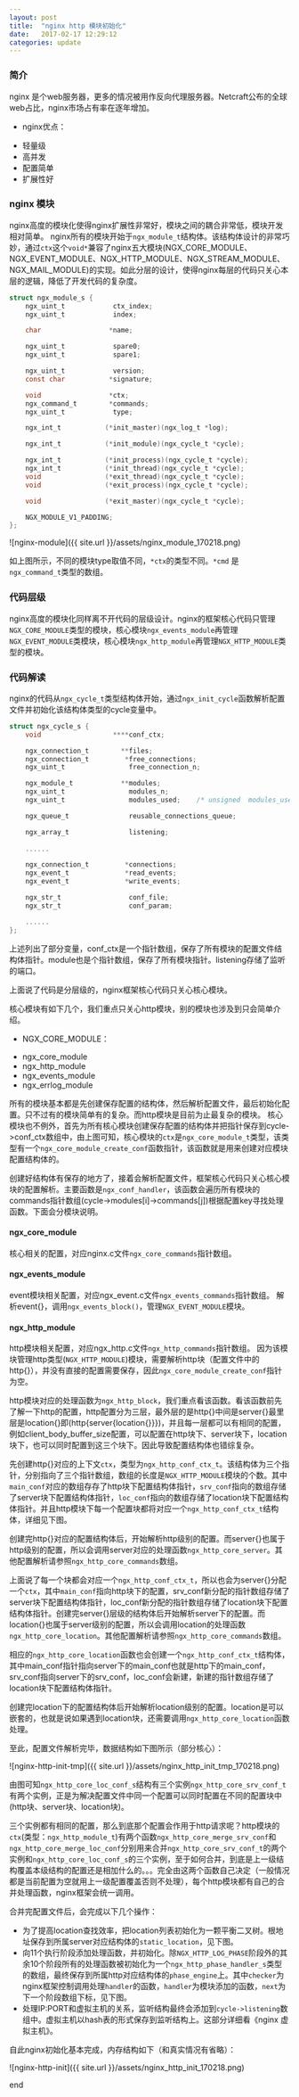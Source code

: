 ```yaml
---
layout: post
title:  "nginx http 模块初始化"
date:   2017-02-17 12:29:12
categories: update
---
```


### 简介
nginx 是个web服务器，更多的情况被用作反向代理服务器。Netcraft公布的全球web占比，nginx市场占有率在逐年增加。

+ nginx优点：
 - 轻量级
 - 高并发
 - 配置简单
 - 扩展性好

### nginx 模块

nginx高度的模块化使得nginx扩展性非常好，模块之间的耦合非常低，模块开发相对简单。
nginx所有的模块开始于`ngx_module_t`结构体。该结构体设计的非常巧妙，通过`ctx`这个`void*`兼容了nginx五大模块(NGX_CORE_MODULE、NGX_EVENT_MODULE、NGX_HTTP_MODULE、NGX_STREAM_MODULE、NGX_MAIL_MODULE)的实现。如此分层的设计，使得nginx每层的代码只关心本层的逻辑，降低了开发代码的复杂度。

```c
struct ngx_module_s {
    ngx_uint_t            ctx_index;
    ngx_uint_t            index;

    char                 *name;

    ngx_uint_t            spare0;
    ngx_uint_t            spare1;

    ngx_uint_t            version;
    const char           *signature;

    void                 *ctx;
    ngx_command_t        *commands;
    ngx_uint_t            type;

    ngx_int_t           (*init_master)(ngx_log_t *log);

    ngx_int_t           (*init_module)(ngx_cycle_t *cycle);

    ngx_int_t           (*init_process)(ngx_cycle_t *cycle);
    ngx_int_t           (*init_thread)(ngx_cycle_t *cycle);
    void                (*exit_thread)(ngx_cycle_t *cycle);
    void                (*exit_process)(ngx_cycle_t *cycle);

    void                (*exit_master)(ngx_cycle_t *cycle);

    NGX_MODULE_V1_PADDING;
};
```

![nginx-module]({{ site.url }}/assets/nginx_module_170218.png)

如上图所示，不同的模块type取值不同，`*ctx`的类型不同。`*cmd` 是`ngx_command_t`类型的数组。



### 代码层级

nginx高度的模块化同样离不开代码的层级设计。nginx的框架核心代码只管理`NGX_CORE_MODULE`类型的模块，核心模块`ngx_events_module`再管理`NGX_EVENT_MODULE`类模块，核心模块`ngx_http_module`再管理`NGX_HTTP_MODULE`类型的模块。



### 代码解读

nginx的代码从`ngx_cycle_t`类型结构体开始，通过`ngx_init_cycle`函数解析配置文件并初始化该结构体类型的cycle变量中。

```c
struct ngx_cycle_s {
    void                  ****conf_ctx;

    ngx_connection_t        **files;
    ngx_connection_t         *free_connections;
    ngx_uint_t                free_connection_n;

    ngx_module_t            **modules;
    ngx_uint_t                modules_n;
    ngx_uint_t                modules_used;    /* unsigned  modules_used:1; */

    ngx_queue_t               reusable_connections_queue;

    ngx_array_t               listening;
    
    ......

    ngx_connection_t         *connections;
    ngx_event_t              *read_events;
    ngx_event_t              *write_events;

    ngx_str_t                 conf_file;
    ngx_str_t                 conf_param;

    ......
};

```


上述列出了部分变量，conf_ctx是一个指针数组，保存了所有模块的配置文件结构体指针。module也是个指针数组，保存了所有模块指针。listening存储了监听的端口。


上面说了代码是分层级的，nginx框架核心代码只关心核心模块。

核心模块有如下几个，我们重点只关心http模块，别的模块也涉及到只会简单介绍。

+ NGX_CORE_MODULE：
 - ngx_core_module
 - ngx_http_module
 - ngx_events_module
 - ngx_errlog_module

所有的模块基本都是先创建保存配置的结构体，然后解析配置文件，最后初始化配置。只不过有的模块简单有的复杂。而http模块是目前为止最复杂的模块。
核心模块也不例外，首先为所有核心模块创建保存配置的结构体并把指针保存到cycle->conf_ctx数组中，由上图可知，核心模块的`ctx`是`ngx_core_module_t`类型，该类型有一个`ngx_core_module_create_conf`函数指针，该函数就是用来创建对应模块配置结构体的。

创建好结构体有保存的地方了，接着会解析配置文件，框架核心代码只关心核心模块的配置解析。主要函数是`ngx_conf_handler`，该函数会遍历所有模块的commands指针数组(cycle->modules[i]->commands[j])根据配置key寻找处理函数。下面会分模块说明。


#### ngx_core_module

核心相关的配置，对应nginx.c文件`ngx_core_commands`指针数组。

#### ngx_events_module

event模块相关配置，对应ngx_event.c文件`ngx_events_commands`指针数组。
解析event{}，调用`ngx_events_block()`，管理`NGX_EVENT_MODULE`模块。

#### ngx_http_module

http模块相关配置，对应ngx_http.c文件`ngx_http_commands`指针数组。
因为该模块管理http类型(`NGX_HTTP_MODULE`)模块，需要解析http块（配置文件中的http{}），并没有直接的配置需要保存，因此`ngx_core_module_create_conf`指针为空。

http模块对应的处理函数为`ngx_http_block`，我们重点看该函数。看该函数前先了解一下http的配置，http配置分为三层，最外层的是http{}中间是server{}最里层是location{}即(http{server{location{}}})，并且每一层都可以有相同的配置，例如client_body_buffer_size配置，可以配置在http块下、server块下，location块下，也可以同时配置到这三个块下。因此导致配置结构体也错综复杂。

先创建http{}对应的上下文`ctx`，类型为`ngx_http_conf_ctx_t`。该结构体为三个指针，分别指向了三个指针数组，数组的长度是`NGX_HTTP_MODULE`模块的个数。其中`main_conf`对应的数组存存了http块下配置结构体指针，`srv_conf`指向的数组存储了server块下配置结构体指针，`loc_conf`指向的数组存储了location块下配置结构体指针。并且http模块下每一个配置块都将对应一个`ngx_http_conf_ctx_t`结构体，详细见下图。

创建完http{}对应的配置结构体后，开始解析http级别的配置。而server{}也属于http级别的配置，所以会调用server对应的处理函数`ngx_http_core_server`。其他配置解析请参照`ngx_http_core_commands`数组。

上面说了每一个块都会对应一个`ngx_http_conf_ctx_t`，所以也会为server{}分配一个`ctx`，其中`main_conf`指向http块下的配置，srv_conf新分配的指针数组存储了server块下配置结构体指针，loc_conf新分配的指针数组存储了location块下配置结构体指针。创建完server{}层级的结构体后开始解析server下的配置。而location{}也属于server级别的配置，所以会调用location的处理函数`ngx_http_core_location`。其他配置解析请参照`ngx_http_core_commands`数组。

相应的`ngx_http_core_location`函数也会创建一个`ngx_http_conf_ctx_t`结构体，其中main_conf指针指向server下的main_conf也就是http下的main_conf，srv_conf指向server下的srv_conf，loc_conf会新建，新建的指针数组存储了location块下配置结构体指针。

创建完location下的配置结构体后开始解析location级别的配置。location是可以嵌套的，也就是说如果遇到location块，还需要调用`ngx_http_core_location`函数处理。

至此，配置文件解析完毕，数据结构如下图所示（部分核心）：


![nginx-http-init-tmp]({{ site.url }}/assets/nginx_http_init_tmp_170218.png)


由图可知`ngx_http_core_loc_conf_s`结构有三个实例`ngx_http_core_srv_conf_t`有两个实例，正是为解决配置文件中同一个配置可以同时配置在不同的配置块中(http块、server块、location块)。

三个实例都有相同的配置，那么到底那个配置会作用于http请求呢？http模块的`ctx`(类型：`ngx_http_module_t`)有两个函数`ngx_http_core_merge_srv_conf`和`ngx_http_core_merge_loc_conf`分别用来合并`ngx_http_core_srv_conf_t`的两个实例和`ngx_http_core_loc_conf_s`的三个实例，至于如何合并，到底是上一级结构覆盖本级结构的配置还是相加什么的。。。完全由这两个函数自己决定（一般情况都是当前配置为空就用上一级配置覆盖否则不处理），每个http模块都有自己的合并处理函数，nginx框架会统一调用。

合并完配置文件后，会完成以下几个操作：

- 为了提高location查找效率，把location列表初始化为一颗平衡二叉树。根地址保存到所属server对应结构体的`static_location`，见下图。
- 向11个执行阶段添加处理函数，并初始化。除`NGX_HTTP_LOG_PHASE`阶段外的其余10个阶段所有的处理函数被初始化为一个`ngx_http_phase_handler_s`类型的数组，最终保存到所属http对应结构体的`phase_engine`上。其中`checker`为nginx框架控制调用处理`handler`的函数，`handler`为模块添加的函数，`next`为下一个阶段数组下标，见下图。
- 处理IP:PORT和虚拟主机的关系，监听结构最终会添加到`cycle->listening`数组中。虚拟主机以hash表的形式保存到监听结构上。这部分详细看《nginx 虚拟主机》。

自此nginx初始化基本完成，内存结构如下（和真实情况有省略）：

![nginx-http-init]({{ site.url }}/assets/nginx_http_init_170218.png)

end
